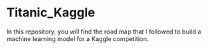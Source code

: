 # Titanic_Kaggle
 In this repository, you will find the road map that I followed to build a machine learning model for a Kaggle competition.
